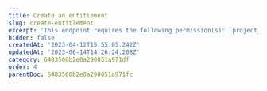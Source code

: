```yaml
---
title: Create an entitlement
slug: create-entitlement
excerpt: 'This endpoint requires the following permission(s): `project_configuration:entitlements:read_write`.'
hidden: false
createdAt: '2023-04-12T15:55:05.242Z'
updatedAt: '2023-06-14T14:26:24.208Z'
category: 6483560b2e0a290051a971df
order: 4
parentDoc: 6483560b2e0a290051a971fc
---
```

